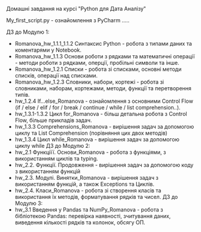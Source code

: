 Домашні завдання на курсі "Python для Дата Аналізу"

My_first_script.py - ознайомлення з PyCharm
.....

ДЗ до Модулю 1:
   - Romanova_hw_1.1.1_1.1.2 Cинтаксис Python  - робота з типами даних та коментарями у Notebook.
   - Romanova_hw_1.1.3 Основи роботи з рядками та математичні операції - методи роботи з рядками, оперції, пробільні символи та інше.
   - Romanova_hw_1.2.1 Списки - робота зі списками, основні методи списків, операції над списками.
   - Romanova_hw_1.2.3 Словники, набори, кортежі - робота зі словниками, наборам, кортежами, методи, функції та перетворення типів.
   - hw_1.2.4 If...else_Romanova - ознайомлення з основними Cоntrol Flow (if / else / elif / for / break / continue / while / list comprehension..).
   - hw_1.3.1-1.3.2 Цикл for_Romanova - більш детальна робота з Cоntrol Flow, більше прикладів задач.
   - hw_1.3.3 Comprehensions_Romanova - вирішення задач за допомогою циклу та List Comprehension (порівняння цих двох методів)
   - hw_1.3.4 Цикл while_Romanova - вирішення задач за допомогою циклу while
ДЗ до Модулю 2:
   - hw_2.1 Функціїї. Основи_Romanova - робота з функціями, з використанням циклів та typing.
   - hw_2.2. Функції. Продовження - вирішення задач за допомогою коду з використанням функцій
   - hw_2.3. Модулі. Винятки_Romanova - вирішення задач з використанням функцій, а також Exceptions та Циклів.
   - hw_2.4. Класи_Romanova - робота зі створення класів та використання їх методів, форматування рядків та чисел.
ДЗ до Модулю 3:
   - hw_3.1 Введення у Pandas та NumPy_Romanova - робота з бібліотекою Pandas: перевірка наявності, зчитування даних, виведення кількості рядків та колонок, обсягу ОП.
